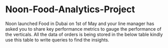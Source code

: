 # Noon-Food-Analytics-Project
Noon launched Food in Dubai on 1st of May and your line manager has asked you to share key performance metrics to gauge the performance of the verticals. All the data of orders is being stored in the below table kindly use this table to write queries to find the insights.
